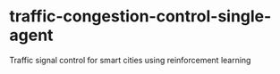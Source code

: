 # traffic-congestion-control-single-agent
Traffic signal control for smart cities using reinforcement learning
